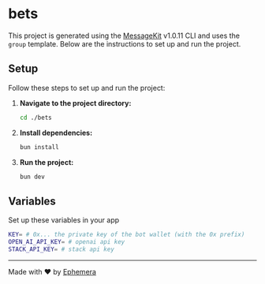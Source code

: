 # bets

This project is generated using the [MessageKit](https://message-kit.vercel.app) v1.0.11 CLI and uses the `group` template. Below are the instructions to set up and run the project.

## Setup

Follow these steps to set up and run the project:

1. **Navigate to the project directory:**
    ```sh
    cd ./bets
    ```

2. **Install dependencies:**
    ```sh
    bun install
    ```

3. **Run the project:**
    ```sh
    bun dev
    ```


## Variables

Set up these variables in your app

```sh
KEY= # 0x... the private key of the bot wallet (with the 0x prefix)
OPEN_AI_API_KEY= # openai api key
STACK_API_KEY= # stack api key
```

---
Made with ❤️ by [Ephemera](https://ephemerahq.com)